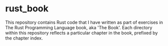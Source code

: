 # rust_book
This repository contains Rust code that I have written as part of exercises in The Rust Programming Language book, aka 'The Book'. Each directory within this repository reflects a particular chapter in the book, prefixed by the chapter index. 
